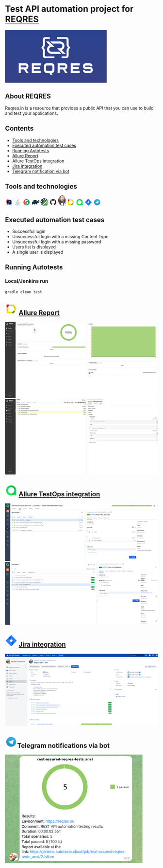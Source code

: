 # Test API automation project for [REQRES](https://reqres.in/)
<img alt="reqres logo" src="images/logo/reqres.png" />

## About REQRES
Reqres.in is a resource that provides a public API that you can use to build and test your applications.

## Contents
- <a href="#technologies">Tools and technologies</a>
- <a href="#testcases">Executed automation test cases</a>
- <a href="#running">Running Autotests</a>
- <a href="#report">Allure Report</a>
- <a href="#testops">Allure TestOps integration</a>
- <a href="#jira">Jira integration</a>
- <a href="#telegram">Telegram notification via bot</a>

<a id="technologies"></a>
## Tools and technologies
<p  align="center">

<code><img width="5%" title="IntelliJ IDEA" src="images/logo/Idea.svg"></code>
<code><img width="5%" title="Java" src="images/logo/Java.svg"></code>
<code><img width="5%" title="Junit5" src="images/logo/Junit5.svg"></code>
<code><img width="5%" title="Gradle" src="images/logo/Gradle.svg"></code>
<code><img width="5%" title="REST Assured" src="images/logo/Ra.png"></code>
<code><img width="5%" title="GitHub" src="images/logo/GitHub.svg"></code>
<code><img width="5%" title="Jenkins" src="images/logo/Jenkins_logo.svg"></code>
<code><img width="5%" title="Allure Report" src="images/logo/Allure.svg"></code>
<code><img width="5%" title="Allure TestOps" src="images/logo/Allure_TO.svg"></code>
<code><img width="5%" title="Jira" src="images/logo/Jira.svg"></code>
<code><img width="5%" title="Telegram" src="images/logo/Telegram.svg"></code>
</p>


<a id="testcases"></a>
## Executed automation test cases
- Successful login
- Unsuccessful login with a missing Content Type
- Unsuccessful login with a missing password
- Users list is displayed
- A single user is displayed

<a id="running"></a>
## Running Autotests

### Local/Jenkins run
```
gradle clean test
```

<a id="report"></a>
## <img alt="Allure Reports" src="images/logo/Allure.svg" width="40" height="40"/> [Allure Report]()
<img title="Allure Overview" src="images/attachment/allure_overview.png"> 
<img title="Allure Suites" src="images/attachment/allure_suites.png"> 

<a id="testops"></a>
## <img alt="Allure TestOps" src="images/logo/Allure_TO.svg" width="40" height="40"/> [Allure TestOps integration]()
<img title="TestOps Results" src="images/attachment/testops_launches.png"> 
<img title="TestOps Suites" src="images/attachment/testops_tc.png"> 

<a id="jira"></a>
## <img alt="Jira" src="images/logo/Jira.svg" width="40" height="40"/> [Jira integration]()
<img title="Jira integration" src="images/attachment/jira.png"> 

<a id="telegram"></a>
## <img alt="Telegram" src="images/logo/Telegram.svg" width="40" height="40"/>Telegram notifications via bot 
<img title="Telegram notification via bot" src="images/attachment/tg.png">  
